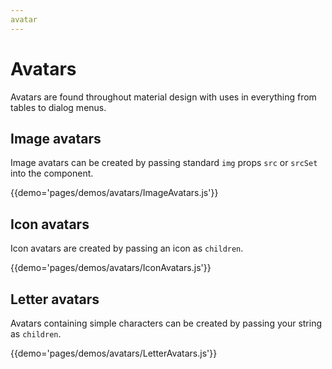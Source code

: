 ```yaml
---
avatar
---
```


# Avatars

Avatars are found throughout material design with uses in everything from tables to dialog menus.

## Image avatars

Image avatars can be created by passing standard `img` props `src` or `srcSet` into the component.

{{demo='pages/demos/avatars/ImageAvatars.js'}}

## Icon avatars

Icon avatars are created by passing an icon as `children`.

{{demo='pages/demos/avatars/IconAvatars.js'}}

## Letter avatars

Avatars containing simple characters can be created by passing your string as `children`.

{{demo='pages/demos/avatars/LetterAvatars.js'}}
